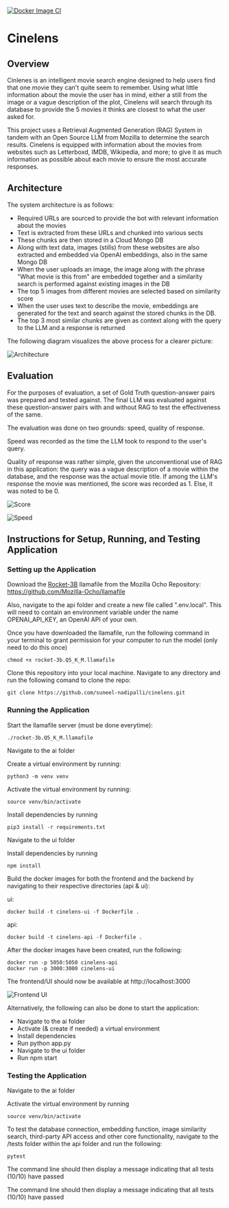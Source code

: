 [![Docker Image CI](https://github.com/suneel-nadipalli/cinelens/actions/workflows/docker-image.yml/badge.svg)](https://github.com/suneel-nadipalli/cinelens/actions/workflows/docker-image.yml)

# Cinelens

## Overview

Cinlenes is an intelligent movie search engine designed to help users find that one movie they can't quite seem to remember. Using what little information about the movie the user has in mind, either a still from the image or a vague description of the plot, Cinelens will search through its database to provide the 5 movies it thinks are closest to what the user asked for.

This project uses a Retrieval Augmented Generation (RAG) System in tandem with an Open Source LLM from Mozilla to determine the search results. Cinelens is equipped with information about the movies from websites such as Letterboxd, IMDB, Wikipedia, and more; to give it as much information as possible about each movie to ensure the most accurate responses.

## Architecture

The system architecture is as follows:
- Required URLs are sourced to provide the bot with relevant information about the movies
- Text is extracted from these URLs and chunked into various sects
- These chunks are then stored in a Cloud Mongo DB
- Along with text data, images (stills) from these websites are also extracted and embedded via OpenAI embeddings, also in the same Mongo DB
- When the user uploads an image, the image along with the phrase "What movie is this from" are embedded together and a similarity search is performed against existing images in the DB
- The top 5 images from different movies are selected based on similarity score
- When the user uses text to describe the movie, embeddings are generated for the text and search against the stored chunks in the DB.
- The top 3 most similar chunks are given as context along with the query to the LLM and a response is returned

The following diagram visualizes the above process for a clearer picture:

![Architecture](git-images/arch.png)

## Evaluation

For the purposes of evaluation, a set of Gold Truth question-answer pairs was prepared and tested against. The final LLM was evaluated against these question-answer pairs with and without RAG to test the effectiveness of the same.

The evaluation was done on two grounds: speed, quality of response.

Speed was recorded as the time the LLM took to respond to the user's query.

Quality of response was rather simple, given the unconventional use of RAG in this application: the query was a vague description of a movie within the database, and the response was the actual movie title. If among the LLM's response the movie was mentioned, the score was recorded as 1. Else, it was noted to be 0.

![Score](git-images/score.png)

![Speed](git-images/speed.png)

## Instructions for Setup, Running, and Testing Application 

### Setting up the Application

Download the [Rocket-3B](https://huggingface.co/Mozilla/rocket-3B-llamafile/resolve/main/rocket-3b.Q5_K_M.llamafile?download=true) llamafile from the Mozilla Ocho Repository: https://github.com/Mozilla-Ocho/llamafile

Also, navigate to the api folder and create a new file called ".env.local". This will need to contain an environment variable under the name OPENAI_API_KEY, an OpenAI API of your own.

Once you have downloaded the llamafile, run the following command in your terminal to grant permission for your computer to run the model (only need to do this once) 

```
chmod +x rocket-3b.Q5_K_M.llamafile
```

Clone this repository into your local machine. Navigate to any directory and run the following comand to clone the repo:
   
```
git clone https://github.com/suneel-nadipalli/cinelens.git
```

### Running the Application 

Start the llamafile server (must be done everytime): 

```
./rocket-3b.Q5_K_M.llamafile
```

Navigate to the ai folder

Create a virtual environment by running: 

```
python3 -m venv venv
```

Activate the virtual environment by running: 

```
source venv/bin/activate
```

Install dependencies by running 

```
pip3 install -r requirements.txt
```
Navigate to the ui folder

Install dependencies by running 

```
npm install
``` 

Build the docker images for both the frontend and the backend by navigating to their respective directories (api & ui): 

ui:

```
docker build -t cinelens-ui -f Dockerfile .
```

api:

```
docker build -t cinelens-api -f Dockerfile .
```

After the docker images have been created, run the following:  

```
docker run -p 5050:5050 cinelens-api
docker run -p 3000:3000 cinelens-ui
```  
The frontend/UI should now be available at http://localhost:3000

![Frontend UI](git-images/cinelens.png)

Alternatively, the following can also be done to start the application:
- Navigate to the ai folder
- Activate (& create if needed) a virtual environment
- Install dependencies
- Run python app.py
- Navigate to the ui folder
- Run npm start

### Testing the Application 

Navigate to the ai folder

Activate the virtual environment by running 

```
source venv/bin/activate
```

To test the database connection, embedding function, image similarity search, third-party API access and other core functionality, navigate to the /tests folder within the api folder and run the following:

```
pytest
```

The command line should then display a message indicating that all tests (10/10) have passed

The command line should then display a message indicating that all tests (10/10) have passed
